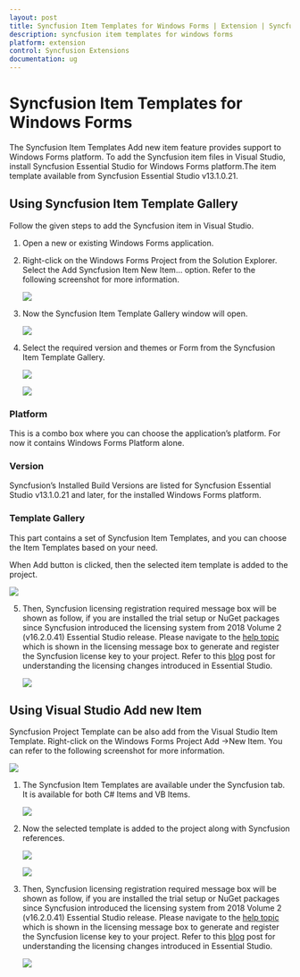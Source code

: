 ```yaml
---
layout: post
title: Syncfusion Item Templates for Windows Forms | Extension | Syncfusion
description: syncfusion item templates for windows forms
platform: extension
control: Syncfusion Extensions
documentation: ug
---
```


# Syncfusion Item Templates for Windows Forms

The Syncfusion Item Templates Add new item feature provides support to Windows Forms platform. To add the Syncfusion item files in Visual Studio, install Syncfusion Essential Studio for Windows Forms platform.The item template available from Syncfusion Essential Studio v13.1.0.21.

## Using Syncfusion Item Template Gallery

Follow the given steps to add the Syncfusion item in Visual Studio.

1. Open a new or existing Windows Forms application.
2. Right-click on the Windows Forms Project from the Solution Explorer. Select the Add Syncfusion Item  New Item... option. Refer to the following screenshot
   for more information.

   ![](Item-Template-images\Syncfusion-Item-Template-Gallery-1.png)

3. Now the Syncfusion Item Template Gallery window will open.

   ![](Item-Template-images\Syncfusion-Item-Template-Gallery-2.png)
   
4. Select the required version and themes or Form from the Syncfusion Item Template Gallery. 

   ![](Item-Template-images\Syncfusion-Item-Template-Gallery-3.png)
   
   ![](Item-Template-images\Syncfusion-Item-Template-Gallery-4.png)

### Platform

This is a combo box where you can choose the application’s platform. For now it contains Windows Forms Platform alone.

### Version

Syncfusion’s Installed Build Versions are listed for Syncfusion Essential Studio v13.1.0.21 and later, for the installed Windows Forms platform. 

### Template Gallery

This part contains a set of Syncfusion Item Templates, and you can choose the Item Templates based on your need.

When Add button is clicked, then the selected item template is added to the project.

![](Item-Template-images\Syncfusion-Item-Template-Gallery-5.png)

5. Then, Syncfusion licensing registration required message box will be shown as follow, if you are installed the trial setup or NuGet packages since Syncfusion introduced the licensing system from 2018 Volume 2 (v16.2.0.41) Essential Studio release. Please navigate to the [help topic](https://help.syncfusion.com/common/essential-studio/licensing/license-key#how-to-generate-syncfusion-license-key) which is shown in the licensing message box to generate and register the Syncfusion license key to your project. Refer to this [blog](https://blog.syncfusion.com/post/Whats-New-in-2018-Volume-2-Licensing-Changes-in-the-1620x-Version-of-Essential-Studio.aspx) post for understanding the licensing changes introduced in Essential Studio.

   ![](Item-Template-images\Syncfusion-Item-Template-Gallery-6.png)

## Using Visual Studio Add new Item

Syncfusion Project Template can be also add from the Visual Studio Item Template. Right-click on the Windows Forms Project Add ->New Item. You can refer to the following screenshot for more information.

![](Item-Template-images\Syncfusion-Add-New-Item-1.png)

1. The Syncfusion Item Templates are available under the Syncfusion tab. It is available for both C# Items and VB Items. 

   ![](Item-Template-images\Syncfusion-Add-New-Item-2.png)

2. Now the selected template is added to the project along with Syncfusion references.

   ![](Item-Template-images\Syncfusion-Add-New-Item-3.png)

   ![](Item-Template-images\Syncfusion-Add-New-Item-4.png)

3. Then, Syncfusion licensing registration required message box will be shown as follow, if you are installed the trial setup or NuGet packages since Syncfusion introduced the licensing system from 2018 Volume 2 (v16.2.0.41) Essential Studio release. Please navigate to the [help topic](https://help.syncfusion.com/common/essential-studio/licensing/license-key#how-to-generate-syncfusion-license-key) which is shown in the licensing message box to generate and register the Syncfusion license key to your project. Refer to this [blog](https://blog.syncfusion.com/post/Whats-New-in-2018-Volume-2-Licensing-Changes-in-the-1620x-Version-of-Essential-Studio.aspx) post for understanding the licensing changes introduced in Essential Studio.

   ![](Item-Template-images\Syncfusion-Item-Template-Gallery-6.png)
